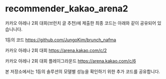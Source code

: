 # recommender_kakao_arena2
카카오 아레나 2회 대회(브런치 글 추천)에 제출한 최종 코드는 아래와 같이 공유되어 있습니니다.

1등의 코드
https://github.com/JungoKim/brunch_nafma

카카오 아레나 2회 대회
https://arena.kakao.com/c/2

카카오 아레나 2회 대회 플레이그라운드
https://arena.kakao.com/c/6

본 저장소에서는 1등의 솔루션의 모델별 성능을 확인하기 위한 추가 코드를 공유합니다.
